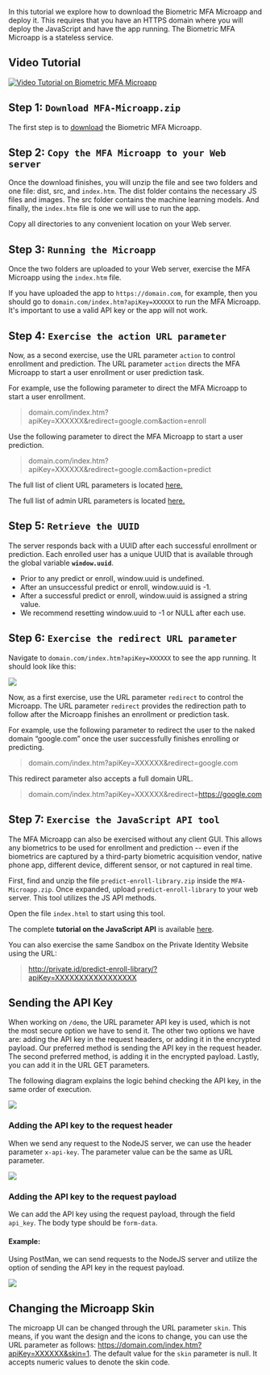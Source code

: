 
In this tutorial we explore how to download the Biometric MFA Microapp and deploy it. This requires that you have an HTTPS domain where you will deploy the JavaScript and have the app running.  The Biometric MFA Microapp is a stateless service.  

## Video Tutorial
[![Video Tutorial on Biometric MFA Microapp](https://github.com/openinfer/PrivateIdentity/blob/master/images/cbmfa%20Microapp%20Tutorial%20Video%201.png)](https://youtu.be/3NOQQXazjno "Quick Tutorial on the Cloud Biometric MFA Microapp")

## Step 1: `Download MFA-Microapp.zip`

The first step is to [download](http://private.id/MFA-Microapp.zip) the Biometric MFA Microapp. 

## Step 2:  `Copy the MFA Microapp to your Web server`
Once the download finishes, you will unzip the file and see two folders and one file: dist, src, and `index.htm`. The dist folder contains the necessary JS files and images. The src folder contains the machine learning models. And finally, the `index.htm` file is one we will use to run the app.

Copy all directories to any convenient location on your Web server. 

## Step 3:  `Running the Microapp`

Once the two folders are uploaded to your Web server, exercise the MFA Microapp using the `index.htm` file. 

If you have uploaded the app to `https://domain.com`, for example, then you should go to `domain.com/index.htm?apiKey=XXXXXX` to run the MFA Microapp. It's important to use a valid API key or the app will not work.

## Step 4:  `Exercise the action URL parameter`
Now, as a second exercise, use the URL parameter `action` to control enrollment and prediction. The URL parameter `action` directs the MFA Microapp to start a user enrollment or user prediction task. 

For example, use the following parameter to direct the MFA Microapp to start a user enrollment. 
> domain.com/index.htm?apiKey=XXXXXX&redirect=google.com&action=enroll

Use the following parameter to direct the MFA Microapp to start a user prediction. 
> domain.com/index.htm?apiKey=XXXXXX&redirect=google.com&action=predict

The full list of client URL parameters is located [here.](https://github.com/openinfer/PrivateIdentity/wiki/Client-URL-Parameters) 

The full list of admin URL parameters is located [here.](https://github.com/openinfer/PrivateIdentity/wiki/Admin-URL-Parameters) 

## Step 5:  `Retrieve the UUID` 

The server responds back with a UUID after each successful enrollment or prediction. Each enrolled user has a unique UUID that is available through the global variable <b>`window.uuid`</b>.  

* Prior to any predict or enroll, window.uuid is undefined.
* After an unsuccessful predict or enroll, window.uuid is -1.
* After a successful predict or enroll, window.uuid is assigned a string value. 
* We recommend resetting window.uuid to -1 or NULL after each use.  

## Step 6:  `Exercise the redirect URL parameter`

Navigate to `domain.com/index.htm?apiKey=XXXXXX` to see the app running. 
It should look like this:

![](https://github.com/openinfer/PrivateIdentity/blob/master/images/Screen%20Shot%202020-09-29%20at%206.40.11%20PM.png)

Now, as a first exercise, use the URL parameter `redirect` to control the Microapp. The URL parameter `redirect` provides the redirection path to follow after the Microapp finishes an enrollment or prediction task. 

For example, use the following parameter to redirect the user to the naked domain “google.com” once the user successfully finishes enrolling or predicting. 
> domain.com/index.htm?apiKey=XXXXXX&redirect=google.com 

This redirect parameter also accepts a full domain URL. 
> domain.com/index.htm?apiKey=XXXXXX&redirect=https://google.com

## Step 7:  `Exercise the JavaScript API tool`

The MFA Microapp can also be exercised without any client GUI. This allows any biometrics to be used for enrollment and prediction -- even if the biometrics are captured by a third-party biometric acquisition vendor, native phone app, different device, different sensor, or not captured in real time.   

First, find and unzip the file `predict-enroll-library.zip` inside the `MFA-Microapp.zip`.  Once expanded, upload `predict-enroll-library` to your web server. This tool utilizes the JS API methods. 

Open the file `index.html` to start using this tool. 

The complete **tutorial on the JavaScript API** is available [here](https://github.com/openinfer/PrivateIdentity/wiki/JavaScript-API). 

You can also exercise the same Sandbox on the Private Identity Website using the URL:
> http://private.id/predict-enroll-library/?apiKey=XXXXXXXXXXXXXXXXX
 
## Sending the API Key 

When working on `/demo`, the URL parameter API key is used, which is not the most secure option we have to send it. The other two options we have are: adding the API key in the request headers, or adding it in the encrypted payload. Our preferred method is sending the API key in the request header. The second preferred method, is adding it in the encrypted payload. Lastly, you can add it in the URL GET parameters. 


The following diagram explains the logic behind checking the API key, in the same order of execution.

![](https://github.com/openinfer/PrivateIdentity/blob/master/images/api-diagram.png)



### Adding the API key to the request header

When we send any request to the NodeJS server, we can use the header parameter `x-api-key`. The parameter value can be the same as URL parameter. 

![](https://github.com/openinfer/PrivateIdentity/blob/master/images/post-man-request-header.png)

### Adding the API key to the request payload

We can add the API key using the request payload, through the field `api_key`. The body type should be `form-data`. 

#### Example:

Using PostMan, we can send requests to the NodeJS server and utilize the option of sending the API key in the request payload. 

![](https://github.com/openinfer/PrivateIdentity/blob/master/images/post-man-request-api-key.png)


## Changing the Microapp Skin

The microapp UI can be changed through the URL parameter `skin`. This means, if you want the design and the icons to change, you can use the URL parameter as follows: https://domain.com/index.htm?apiKey=XXXXXX&skin=1. The default value for the `skin` parameter is null. It accepts numeric values to denote the skin code.

